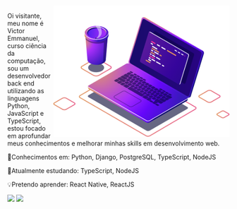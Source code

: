 <img src="computer-illustration.png" min-width="400px" max-width="400px" width="400px" align="right" alt="Traveling">

<p align="left">
Oi visitante, meu nome é Victor Emmanuel, curso ciência da computação, sou um desenvolvedor back end utilizando as linguagens Python, JavaScript e TypeScript,
estou focado em aprofundar meus conhecimentos e melhorar minhas skills em desenvolvimento web.
</p>

<p align="left">
🧠Conhecimentos em: Python, Django, PostgreSQL, TypeScript, NodeJS
</p>

<p align="left">
🔎Atualmente estudando: TypeScript, NodeJS
</p>

<p align="left">
💡Pretendo aprender: React Native, ReactJS
</p>


<p align="left">
  <a href="mailto:vicbem@hotmail.com" alt="Gmail">
  <img src="https://img.shields.io/badge/-Gmail-FF0000?style=flat-square&labelColor=FF0000&logo=gmail&logoColor=white&link=vicbem@hotmail.com" /></a>

  <a href="https://www.linkedin.com/in/victoremmanuel86/" alt="Linkedin">
  <img src="https://img.shields.io/badge/-Linkedin-0e76a8?style=flat-square&logo=Linkedin&logoColor=white&link=https://www.linkedin.com/in/victoremmanuel86/" /></a>
  
</p> 

